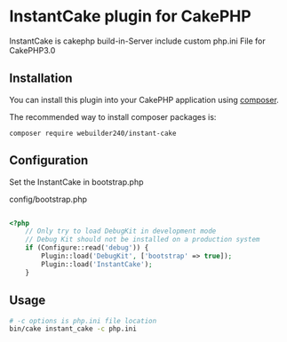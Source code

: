 # InstantCake plugin for CakePHP

InstantCake is cakephp build-in-Server include custom php.ini File for CakePHP3.0

## Installation

You can install this plugin into your CakePHP application using [composer](http://getcomposer.org).

The recommended way to install composer packages is:

```
composer require webuilder240/instant-cake
```

## Configuration

Set the InstantCake in bootstrap.php

config/bootstrap.php

``` php

<?php
	// Only try to load DebugKit in development mode
	// Debug Kit should not be installed on a production system
	if (Configure::read('debug')) {
		Plugin::load('DebugKit', ['bootstrap' => true]);
		Plugin::load('InstantCake');
	}
```

## Usage

``` bash
# -c options is php.ini file location
bin/cake instant_cake -c php.ini 
```
